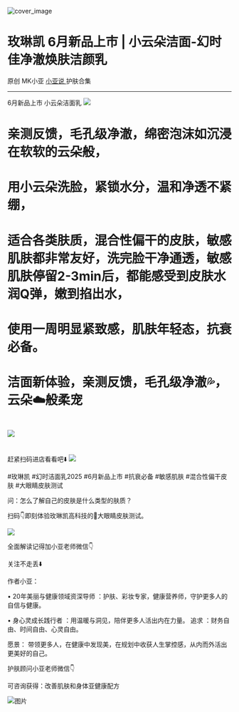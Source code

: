 ![cover_image](https://mmbiz.qpic.cn/mmbiz_jpg/A8SKDch4cJHJsTeTX8O3X8gerP9wSiaTiahUdSyiaz8py5iax7VWUfOsibuu4rCLhOZhxly0IbSRroibMlVOjWUwqgVw/0?wx_fmt=jpeg)

#  玫琳凯 6月新品上市 | 小云朵洁面-幻时佳净澈焕肤洁颜乳

原创  MK小亚  [ 小亚说 ](https://mp.weixin.qq.com/mp/appmsgalbum?__biz=MzUxNDAwNTk0MQ==&action=getalbum&album_id=4024592148363132939#wechat_redirect) 护肤合集

__ _ _ _ _

6月新品上市 小云朵洁面乳
![](https://mmbiz.qpic.cn/mmbiz_jpg/A8SKDch4cJHJsTeTX8O3X8gerP9wSiaTiaTCCKaFpZkZueqdnkib25oL7wcSFQZTZc7XexnpQsuuAUNozkKCYnZ3w/640?wx_fmt=jpeg&from=appmsg)  

#  亲测反馈，毛孔级净澈，绵密泡沫如沉浸在软软的云朵般，

#  用小云朵洗脸，紧锁水分，温和净透不紧绷，

#  适合各类肤质，混合性偏干的皮肤，敏感肌肤都非常友好，洗完脸干净通透，敏感肌肤停留2-3min后，都能感受到皮肤水润Q弹，嫩到掐出水，

#  使用一周明显紧致感，肌肤年轻态，抗衰必备。

#  

#  洁面新体验，亲测反馈，毛孔级净澈💦，云朵☁️般柔宠

#  

![](https://mmbiz.qpic.cn/mmbiz_jpg/A8SKDch4cJHJsTeTX8O3X8gerP9wSiaTiamPBk8jKORiaowteeureAIhSswkpX2YhPOVvZzNqXj5dSlIG0tjepseQ/640?wx_fmt=jpeg&from=appmsg)

#  

#  
  

赶紧扫码进店看看吧⬇️
![](https://mmbiz.qpic.cn/mmbiz_png/A8SKDch4cJHJsTeTX8O3X8gerP9wSiaTiamIibUEoCmOoRzSAaunNHib9cLpAgUYxPONJHAcaSdD7DzqORpy6FWbKw/640?wx_fmt=png&from=appmsg)

  

#玫琳凯  #幻时洁面乳2025  #6月新品上市  #抗衰必备  #敏感肌肤  #混合性偏干皮肤  #大眼睛皮肤测试

  

  

  

问：怎么了解自己的皮肤是什么类型的肤质？

扫码👇即刻体验玫琳凯高科技的👀大眼睛皮肤测试。

  

![](https://mmbiz.qpic.cn/mmbiz_jpg/A8SKDch4cJHJsTeTX8O3X8gerP9wSiaTia198WoSrZqQVSWokQ5EEbR71cJC5sM1foMxn10vYLum0TdKzlDE7HEg/640?wx_fmt=jpeg)

  
全面解读记得加小亚老师微信👇

  

  

  

  

关注不走丢⬇️

  

作者小亚：

•  20年美丽与健康领域资深导师  ：护肤、彩妆专家，健康营养师，守护更多人的自信与健康。

•  身心灵成长践行者  ：用温暖与洞见，陪伴更多人活出内在力量。  追求  ：财务自由、时间自由、心灵自由。

愿景：  带领更多人，在健康中发现美，在规划中收获人生掌控感，从内而外活出更美好的自己。

  

  

护肤顾问小亚老师微信👇

可咨询获得：改善肌肤和身体亚健康配方

  

![图片](https://mmbiz.qpic.cn/mmbiz_jpg/A8SKDch4cJGxIfYKKZiaKoNoQ4SrTpUic6vMvKSBneW6qWOOwXLibic8U7Nrh66ob5tuW0tyHDT5UoAoWEllI7f2Eg/640?wx_fmt=jpeg)  
